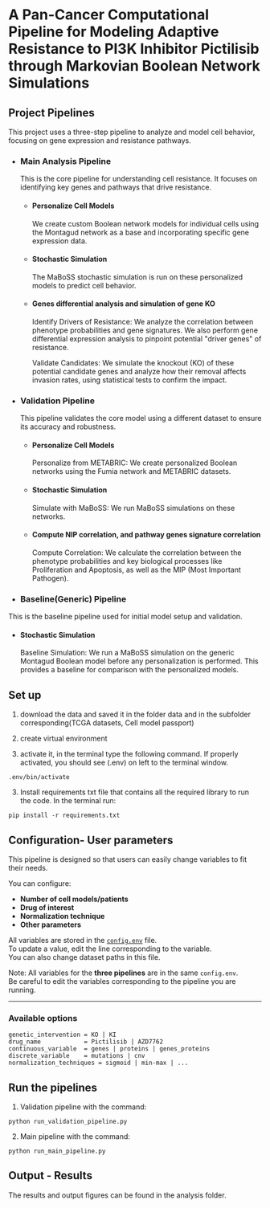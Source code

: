 # A Pan-Cancer Computational Pipeline for Modeling Adaptive Resistance to PI3K Inhibitor Pictilisib through Markovian Boolean Network Simulations


## Project Pipelines
This project uses a three-step pipeline to analyze and model cell behavior, focusing on gene expression and resistance pathways.

- ### Main Analysis Pipeline
  This is the core pipeline for understanding cell resistance. It focuses on identifying key genes and pathways that drive resistance.

  * #### Personalize Cell Models
    We create custom Boolean network models for individual cells using the Montagud network as a base and incorporating specific gene expression data.

  * #### Stochastic Simulation
    The MaBoSS stochastic simulation is run on these personalized models to predict cell behavior.
  * #### Genes differential analysis and simulation of gene KO
    Identify Drivers of Resistance: We analyze the correlation between phenotype probabilities and gene signatures. We also perform gene differential expression analysis to pinpoint potential "driver genes" of resistance.

    Validate Candidates: We simulate the knockout (KO) of these potential candidate genes and analyze how their removal affects invasion rates, using statistical tests to confirm the impact.

- ### Validation Pipeline
  This pipeline validates the core model using a different dataset to ensure its accuracy and robustness.

  * #### Personalize Cell Models
    Personalize from METABRIC: We create personalized Boolean networks using the Fumia network and METABRIC datasets.

  * #### Stochastic Simulation
    Simulate with MaBoSS: We run MaBoSS simulations on these networks.

  * #### Compute NIP correlation, and pathway genes signature correlation

    Compute Correlation: We calculate the correlation between the phenotype probabilities and key biological processes like Proliferation and Apoptosis, as well as the MIP (Most Important Pathogen).



- ### Baseline(Generic) Pipeline
This is the baseline pipeline used for initial model setup and validation.

  * #### Stochastic Simulation
    Baseline Simulation: We run a MaBoSS simulation on the generic Montagud Boolean model before any personalization is performed. This provides a baseline for comparison with the personalized models.





## Set up

1. download the data and saved it in the folder data and in the subfolder corresponding(TCGA datasets, Cell model passport)
2. create virtual environment 


3. activate it, in the terminal type the following command. If properly activated, you should see (.env) on left to the terminal window.

```
.env/bin/activate
```


3. Install requirements txt file that contains all the required library to run the code. In the terminal run:

```
pip install -r requirements.txt
```


## Configuration- User parameters

This pipeline is designed so that users can easily change variables to fit their needs.  

You can configure:
- **Number of cell models/patients**
- **Drug of interest**
- **Normalization technique**
- **Other parameters**

All variables are stored in the [`config.env`](./config.env) file.  
To update a value, edit the line corresponding to the variable.  
You can also change dataset paths in this file.  

Note: All variables for the **three pipelines** are in the same `config.env`.  
Be careful to edit the variables corresponding to the pipeline you are running.

---

### Available options

```env
genetic_intervention = KO | KI
drug_name            = Pictilisib | AZD7762
continuous_variable  = genes | proteins | genes_proteins
discrete_variable    = mutations | cnv
normalization_techniques = sigmoid | min-max | ...
```



## Run the pipelines

1. Validation pipeline with the command:

```
python run_validation_pipeline.py
```

2. Main pipeline with the command:

```
python run_main_pipeline.py
```


## Output - Results
The results and output figures can be found in the analysis folder. 



